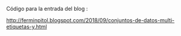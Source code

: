 Código para la entrada del blog :

http://ferminpitol.blogspot.com/2018/09/conjuntos-de-datos-multi-etiquetas-y.html

